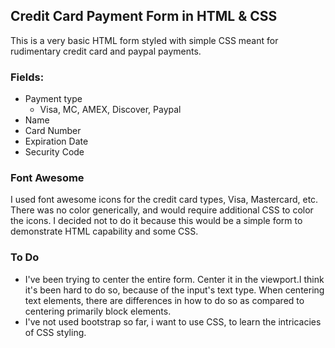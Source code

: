 ## Credit Card Payment Form in HTML & CSS

This is a very basic HTML form styled with simple CSS meant for rudimentary credit card and paypal payments.

### Fields:
- Payment type
  - Visa, MC, AMEX, Discover, Paypal
- Name
- Card Number
- Expiration Date
- Security Code 

### Font Awesome

I used font awesome icons for the credit card types, Visa, Mastercard, etc. There was no color generically, and would require additional CSS to color the icons. I decided not to do it because this would be a simple form to demonstrate HTML capability and some CSS.

### To Do

- I've been trying to center the entire form. Center it in the viewport.I think it's been hard to do so, because of the input's text type. When centering text elements, there are differences in how to do so as compared to centering primarily block elements.
- I've not used bootstrap so far, i want to use CSS, to learn the intricacies of CSS styling.

